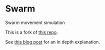 # Swarm
Swarm movement simulation

This is a fork of [this repo](https://github.com/jobtalle/Swarm).

See [this blog post](http://jobtalle.com/swarm_behaviour.html) for an in depth explanation.
